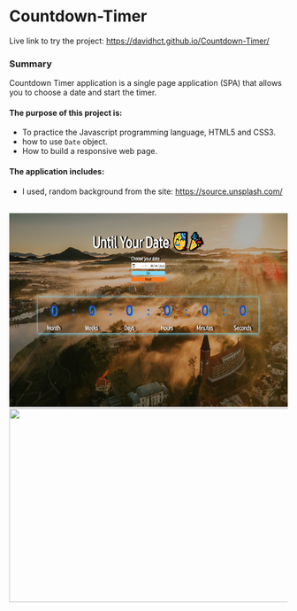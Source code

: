 # Countdown-Timer

Live link to try the project: https://davidhct.github.io/Countdown-Timer/

### Summary

Countdown Timer application is a single page application (SPA) that allows you to choose a date and start the timer.<br>

#### The purpose of this project is:

- To practice the Javascript programming language, HTML5 and CSS3.
- how to use `Date` object.
- How to build a responsive web page.

#### The application includes:

- I used, random background from the site: https://source.unsplash.com/ <br><br>

<kbd><img src="/demo images/img_1.png" width="630" height="350"></kbd>
<kbd><img src="/demo images/img_2.png" width="630" height="350"></kbd>
